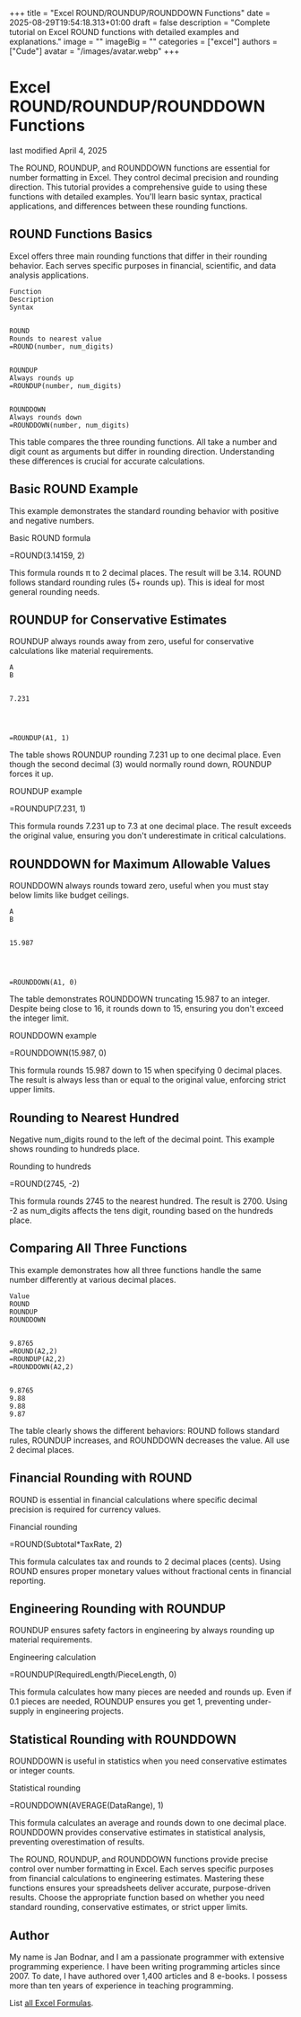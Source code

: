 +++
title = "Excel ROUND/ROUNDUP/ROUNDDOWN Functions"
date = 2025-08-29T19:54:18.313+01:00
draft = false
description = "Complete tutorial on Excel ROUND functions with detailed examples and explanations."
image = ""
imageBig = ""
categories = ["excel"]
authors = ["Cude"]
avatar = "/images/avatar.webp"
+++

# Excel ROUND/ROUNDUP/ROUNDDOWN Functions

last modified April 4, 2025

The ROUND, ROUNDUP, and ROUNDDOWN functions
are essential for number formatting in Excel. They control decimal precision and
rounding direction. This tutorial provides a comprehensive guide to using these
functions with detailed examples. You'll learn basic syntax, practical
applications, and differences between these rounding functions.

## ROUND Functions Basics

Excel offers three main rounding functions that differ in their rounding
behavior. Each serves specific purposes in financial, scientific, and data
analysis applications.

  
    Function
    Description
    Syntax
  
  
    ROUND
    Rounds to nearest value
    =ROUND(number, num_digits)
  
  
    ROUNDUP
    Always rounds up
    =ROUNDUP(number, num_digits)
  
  
    ROUNDDOWN
    Always rounds down
    =ROUNDDOWN(number, num_digits)
  

This table compares the three rounding functions. All take a number and digit
count as arguments but differ in rounding direction. Understanding these
differences is crucial for accurate calculations.

## Basic ROUND Example

This example demonstrates the standard rounding behavior with positive and
negative numbers.

Basic ROUND formula
  

=ROUND(3.14159, 2)

This formula rounds π to 2 decimal places. The result will be 3.14. ROUND
follows standard rounding rules (5+ rounds up). This is ideal for most general
rounding needs.

## ROUNDUP for Conservative Estimates

ROUNDUP always rounds away from zero, useful for conservative calculations
like material requirements.

  
    A
    B
  
  
    7.231
    
  
  
    
    =ROUNDUP(A1, 1)
  

The table shows ROUNDUP rounding 7.231 up to one decimal place. Even though
the second decimal (3) would normally round down, ROUNDUP forces it up.

ROUNDUP example
  

=ROUNDUP(7.231, 1)

This formula rounds 7.231 up to 7.3 at one decimal place. The result exceeds
the original value, ensuring you don't underestimate in critical calculations.

## ROUNDDOWN for Maximum Allowable Values

ROUNDDOWN always rounds toward zero, useful when you must stay below limits
like budget ceilings.

  
    A
    B
  
  
    15.987
    
  
  
    
    =ROUNDDOWN(A1, 0)
  

The table demonstrates ROUNDDOWN truncating 15.987 to an integer. Despite
being close to 16, it rounds down to 15, ensuring you don't exceed the
integer limit.

ROUNDDOWN example
  

=ROUNDDOWN(15.987, 0)

This formula rounds 15.987 down to 15 when specifying 0 decimal places. The
result is always less than or equal to the original value, enforcing strict
upper limits.

## Rounding to Nearest Hundred

Negative num_digits round to the left of the decimal point. This example shows
rounding to hundreds place.

Rounding to hundreds
  

=ROUND(2745, -2)

This formula rounds 2745 to the nearest hundred. The result is 2700. Using -2
as num_digits affects the tens digit, rounding based on the hundreds place.

## Comparing All Three Functions

This example demonstrates how all three functions handle the same number
differently at various decimal places.

  
    Value
    ROUND
    ROUNDUP
    ROUNDDOWN
  
  
    9.8765
    =ROUND(A2,2)
    =ROUNDUP(A2,2)
    =ROUNDDOWN(A2,2)
  
  
    9.8765
    9.88
    9.88
    9.87
  

The table clearly shows the different behaviors: ROUND follows standard rules,
ROUNDUP increases, and ROUNDDOWN decreases the value. All use 2 decimal places.

## Financial Rounding with ROUND

ROUND is essential in financial calculations where specific decimal precision
is required for currency values.

Financial rounding
  

=ROUND(Subtotal*TaxRate, 2)

This formula calculates tax and rounds to 2 decimal places (cents). Using
ROUND ensures proper monetary values without fractional cents in financial
reporting.

## Engineering Rounding with ROUNDUP

ROUNDUP ensures safety factors in engineering by always rounding up material
requirements.

Engineering calculation
  

=ROUNDUP(RequiredLength/PieceLength, 0)

This formula calculates how many pieces are needed and rounds up. Even if
0.1 pieces are needed, ROUNDUP ensures you get 1, preventing under-supply in
engineering projects.

## Statistical Rounding with ROUNDDOWN

ROUNDDOWN is useful in statistics when you need conservative estimates or
integer counts.

Statistical rounding
  

=ROUNDDOWN(AVERAGE(DataRange), 1)

This formula calculates an average and rounds down to one decimal place.
ROUNDDOWN provides conservative estimates in statistical analysis, preventing
overestimation of results.

The ROUND, ROUNDUP, and ROUNDDOWN
functions provide precise control over number formatting in Excel. Each serves
specific purposes from financial calculations to engineering estimates.
Mastering these functions ensures your spreadsheets deliver accurate,
purpose-driven results. Choose the appropriate function based on whether you
need standard rounding, conservative estimates, or strict upper limits.

## Author

My name is Jan Bodnar, and I am a passionate programmer with extensive
programming experience. I have been writing programming articles since 2007.
To date, I have authored over 1,400 articles and 8 e-books. I possess more
than ten years of experience in teaching programming.

List [all Excel Formulas](/all/#excel).